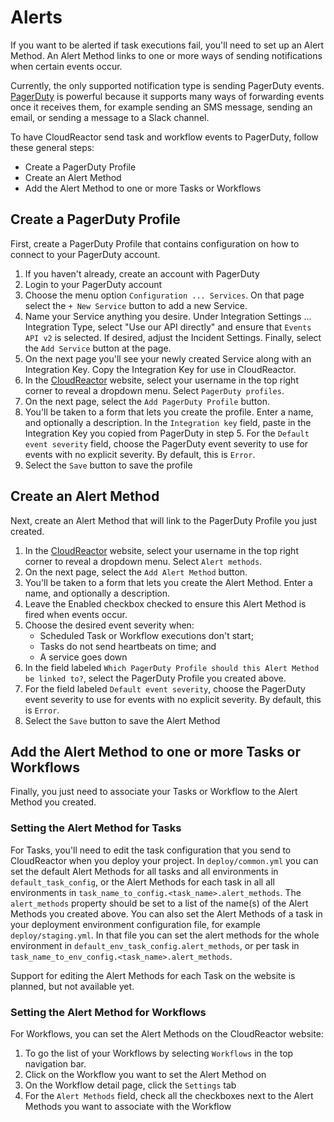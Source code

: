 # Alerts

If you want to be alerted if task executions fail, you'll need to set up an 
Alert Method. An Alert Method links to one or more ways of sending notifications
when certain events occur.

Currently, the only supported notification type is sending PagerDuty events.
[PagerDuty](https://pagerduty.com) is powerful because it supports many ways
of forwarding events once it receives them, for example sending an SMS message,
sending an email, or sending a message to a Slack channel.

To have CloudReactor send task and workflow events to PagerDuty, follow these 
general steps:

* Create a PagerDuty Profile
* Create an Alert Method
* Add the Alert Method to one or more Tasks or Workflows

## Create a PagerDuty Profile

First, create a PagerDuty Profile that contains configuration on how to
connect to your PagerDuty account.

1. If you haven't already, create an account with PagerDuty
2. Login to your PagerDuty account
3. Choose the menu option `Configuration ... Services`. On that page 
select the `+ New Service` button to add a new Service.
4. Name your Service anything you desire. Under Integration Settings ... Integration Type, select "Use our API directly" and ensure that 
`Events API v2` is selected. If desired, adjust the Incident Settings.
Finally, select the `Add Service` button at the page.
5. On the next page you'll see your newly created Service along with an Integration Key. Copy the Integration Key for use in CloudReactor.
6. In the [CloudReactor](https://processescloudreactor.io/) website, 
select your username in the top right corner to reveal a dropdown menu. Select `PagerDuty profiles`. 
7. On the next page, select the `Add PagerDuty Profile` button.
8. You'll be taken to a form that lets you create the profile. Enter a
name, and optionally a description. In the `Integration key` field,  paste in the Integration Key you copied from PagerDuty in step 5. For the 
`Default event severity` field, choose the PagerDuty event severity to 
use for events with no explicit severity. By default, this is `Error`.
9. Select the `Save` button to save the profile 

## Create an Alert Method

Next, create an Alert Method that will link to the PagerDuty Profile you just
created.

1. In the [CloudReactor](https://processescloudreactor.io/) website, 
select your username in the top right corner to reveal a dropdown menu. Select `Alert methods`. 
2. On the next page, select the `Add Alert Method` button.
3. You'll be taken to a form that lets you create the Alert Method. Enter a
name, and optionally a description.
4. Leave the Enabled checkbox checked to ensure this Alert Method is fired
when events occur.
5. Choose the desired event severity when: 
    * Scheduled Task or Workflow executions don't start; 
    * Tasks do not send heartbeats on time; and
    * A service goes down
6. In the field labeled 
`Which PagerDuty Profile should this Alert Method be linked to?`,
select the PagerDuty Profile you created above.
7. For the field labeled `Default event severity`, choose the PagerDuty event severity to use for events with no explicit severity. By default, this is `Error`.
8. Select the `Save` button to save the Alert Method

## Add the Alert Method to one or more Tasks or Workflows

Finally, you just need to associate your Tasks or Workflow to the Alert Method you created.

### Setting the Alert Method for Tasks

For Tasks, you'll need to edit the task configuration that you send to 
CloudReactor when you deploy your project. In 
`deploy/common.yml` you can set the default Alert Methods
for all tasks and all environments in `default_task_config`, or the Alert Methods for each task in all all environments in `task_name_to_config.<task_name>.alert_methods`. The
`alert_methods` property should be set to a list of the name(s) of 
the Alert Methods you created above. You can also set the Alert
Methods of a task in your deployment environment configuration
file, for example `deploy/staging.yml`. In that file you can 
set the alert methods for the whole environment in `default_env_task_config.alert_methods`, or per task in 
`task_name_to_env_config.<task_name>.alert_methods`.

Support for editing the Alert Methods for each Task on the website
is planned, but not available yet.

### Setting the Alert Method for Workflows

For Workflows, you can set the Alert Methods on the CloudReactor 
website:

1. To go the list of your Workflows by selecting `Workflows` in the top
navigation bar.
2. Click on the Workflow you want to set the Alert Method on
3. On the Workflow detail page, click the `Settings` tab
4. For the `Alert Methods` field, check all the checkboxes next to the
Alert Methods you want to associate with the Workflow
